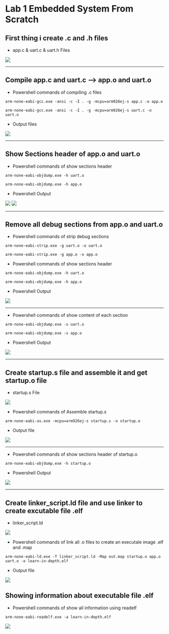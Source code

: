 # **Lab 1 Embedded System From Scratch**

## First thing i create .c and .h files
- app.c & uart.c & uart.h Files
<img src="/02_Embedded_C/02_Lesson_2/01_Lab1/img/001.jpg" >

---

## Compile app.c and uart.c --> app.o and uart.o
- Powershell commands of compiling .c files
```
arm-none-eabi-gcc.exe -ansi -c -I . -g -mcpu=arm926ej-s app.c -o app.o
```
```
arm-none-eabi-gcc.exe -ansi -c -I . -g -mcpu=arm926ej-s uart.c -o uart.o
```
- Output files
<img src="/02_Embedded_C/02_Lesson_2/01_Lab1/img/002.jpg" >

---

## Show Sections header of app.o and uart.o
- Powershell commands of show sections header
```
arm-none-eabi-objdump.exe -h uart.o
```
```
arm-none-eabi-objdump.exe -h app.o
```
- Powershell Output
<img src="/02_Embedded_C/02_Lesson_2/01_Lab1/img/003.jpg" >
<img src="/02_Embedded_C/02_Lesson_2/01_Lab1/img/004.jpg" >

---

## Remove all debug sections from app.o and uart.o
- Powershell commands of strip debug sections
```
arm-none-eabi-strip.exe -g uart.o -o uart.o
```
```
arm-none-eabi-strip.exe -g app.o -o app.o
```
- Powershell commands of show sections header
```
arm-none-eabi-objdump.exe -h uart.o
```
```
arm-none-eabi-objdump.exe -h app.o
```
- Powershell Output
<img src="/02_Embedded_C/02_Lesson_2/01_Lab1/img/005.jpg" >

---

- Powershell commands of show content of each section

```
arm-none-eabi-objdump.exe -s uart.o
```
```
arm-none-eabi-objdump.exe -s app.o
```
- Powershell Output
<img src="/02_Embedded_C/02_Lesson_2/01_Lab1/img/006.jpg" >

---

## Create startup.s file and assemble it and get startup.o file

- startup.s File

<img src="/02_Embedded_C/02_Lesson_2/01_Lab1/img/007.jpg" >

- Powershell commands of Assemble startup.s

```
arm-none-eabi-as.exe -mcpu=arm926ej-s startup.s -o startup.o
```
- Output file
<img src="/02_Embedded_C/02_Lesson_2/01_Lab1/img/008.jpg" >

---

- Powershell commands of show sections header of startup.o

```
arm-none-eabi-objdump.exe -h startup.o
```
- Powershell Output
<img src="/02_Embedded_C/02_Lesson_2/01_Lab1/img/009.jpg" >

---

## Create linker_script.ld file and use linker to create excutable file .elf

- linker_script.ld

<img src="/02_Embedded_C/02_Lesson_2/01_Lab1/img/010.jpg" >

- Powershell commands of link all .o files to create an executale image .elf and .map

```
arm-none-eabi-ld.exe -T linker_script.ld -Map out.map startup.o app.o uart.o -o learn-in-depth.elf
```
- Output file

<img src="/02_Embedded_C/02_Lesson_2/01_Lab1/img/011.jpg" >

## Showing information about executable file .elf

- Powershell commands of show all information using readelf
```
arm-none-eabi-readelf.exe -a learn-in-depth.elf
```
<img src="/02_Embedded_C/02_Lesson_2/01_Lab1/img/012.jpg" >